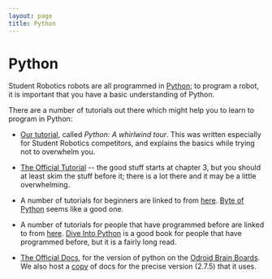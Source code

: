 ```yaml
---
layout: page
title: Python
---
```


Python
======

Student Robotics robots are all programmed in [Python](http://www.python.org);
to program a robot, it is important that you have a basic understanding of Python.

There are a number of tutorials out there which might help you to learn to program in Python:

* [Our tutorial](/docs/tutorials/python), called _Python: A whirlwind tour_.
    This was written especially for Student Robotics competitors,
    and explains the basics while trying not to overwhelm you.

* [The Official Tutorial](http://docs.python.org/tutorial/) -- the good stuff starts at chapter 3,
    but you should at least skim the stuff before it;
    there is a lot there and it may be a little overwhelming.

* A number of tutorials for beginners are linked to from [here](http://wiki.python.org/moin/BeginnersGuide/NonProgrammers).
    [Byte of Python](http://www.swaroopch.com/notes/Python_en:Functions) seems like a good one.

* A number of tutorials for people that have programmed before are linked to from [here](http://wiki.python.org/moin/BeginnersGuide/Programmers).
    [Dive Into Python](http://diveintopython.org/toc/index.html)
    is a good book for people that have programmed before, but it is a fairly long read.

* [The Official Docs](http://docs.python.org/2.7/), for the version of python on the [Odroid Brain Boards](/docs/kit/brain_board).
    We also host a [copy](/docs/python) of docs for the precise version (2.7.5) that it uses.
